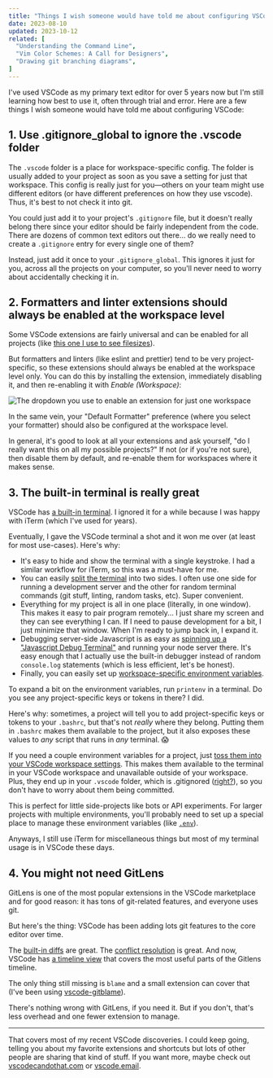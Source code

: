 ```yaml
---
title: "Things I wish someone would have told me about configuring VSCode"
date: 2023-08-10
updated: 2023-10-12
related: [
  "Understanding the Command Line",
  "Vim Color Schemes: A Call for Designers",
  "Drawing git branching diagrams",
]
---
```


I've used VSCode as my primary text editor for over 5 years now but I'm still learning how best to use it, often through trial and error. Here are a few things I wish someone would have told me about configuring VSCode:

## 1. Use .gitignore_global to ignore the .vscode folder

The `.vscode` folder is a place for workspace-specific config. The folder is usually added to your project as soon as you save a setting for just that workspace. This config is really just for you—others on your team might use different editors (or have different preferences on how they use vscode). Thus, it's best to not check it into git.

You could just add it to your project's `.gitignore` file, but it doesn't really belong there since your editor should be fairly independent from the code. There are dozens of common text editors out there... do we really need to create a `.gitignore` entry for every single one of them?

Instead, just add it once to your `.gitignore_global`. This ignores it just for you, across all the projects on your computer, so you'll never need to worry about accidentally checking it in.

## 2. Formatters and linter extensions should always be enabled at the workspace level

Some VSCode extensions are fairly universal and can be enabled for all projects (like [this one I use to see filesizes](https://marketplace.visualstudio.com/items?itemName=mkxml.vscode-filesize)).

But formatters and linters (like eslint and prettier) tend to be very project-specific, so these extensions should always be enabled at the workspace level only. You can do this by installing the extension, immediately disabling it, and then re-enabling it with *Enable (Workspace)*:

<div class="center">
  <img src="{{site.url}}/assets/images/vscode-workspace-extension.png" alt="The dropdown you use to enable an extension for just one workspace" />
</div>


In the same vein, your "Default Formatter" preference (where you select your formatter) should also be configured at the workspace level.

In general, it's good to look at all your extensions and ask yourself, "do I really want this on all my possible projects?" If not (or if you're not sure), then disable them by default, and re-enable them for workspaces where it makes sense.

## 3. The built-in terminal is really great

VSCode has [a built-in terminal](https://code.visualstudio.com/docs/terminal/basics). I ignored it for a while because I was happy with iTerm (which I've used for years).

Eventually, I gave the VSCode terminal a shot and it won me over (at least for most use-cases). Here's why:

* It's easy to hide and show the terminal with a single keystroke. I had a similar workflow for iTerm, so this was a must-have for me.
* You can easily [split the terminal](https://code.visualstudio.com/docs/terminal/basics#_groups-split-panes) into two sides. I often use one side for running a development server and the other for random terminal commands (git stuff, linting, random tasks, etc). Super convenient.
* Everything for my project is all in one place (literally, in one window). This makes it easy to pair program remotely... I just share my screen and they can see everything I can. If I need to pause development for a bit, I just minimize that window. When I'm ready to jump back in, I expand it.
* Debugging server-side Javascript is as easy as [spinning up a "Javascript Debug Terminal"](https://code.visualstudio.com/docs/nodejs/nodejs-debugging#_javascript-debug-terminal) and running your node server there. It's easy enough that I actually use the built-in debugger instead of random `console.log` statements (which is less efficient, let's be honest).
* Finally, you can easily set up [workspace-specific environment variables](https://stackoverflow.com/a/65143540/1154642).

To expand a bit on the environment variables, run `printenv` in a terminal. Do you see any project-specific keys or tokens in there? I did.

Here's why: sometimes, a project will tell you to add project-specific keys or tokens to your `.bashrc`, but that's not *really* where they belong. Putting them in `.bashrc` makes them available to the project, but it also exposes these values to *any* script that runs in *any* terminal. 😱

If you need a couple environment variables for a project, just [toss them into your VSCode workspace settings](https://stackoverflow.com/a/65143540/1154642). This makes them available to the terminal in your VSCode workspace and unavailable outside of your workspace. Plus, they end up in your `.vscode` folder, which is .gitignored ([right?](#1-use-your-gitignore_global-to-ignore-the-vscode-folder)), so you don't have to worry about them being committed.

This is perfect for little side-projects like bots or API experiments. For larger projects with multiple environments, you'll probably need to set up a special place to manage these environment variables (like [`.env`](https://onboardbase.com/blog/env-file-guide/)).

Anyways, I still use iTerm for miscellaneous things but most of my terminal usage is in VSCode these days.

## 4. You might not need GitLens

GitLens is one of the most popular extensions in the VSCode marketplace and for good reason: it has tons of git-related features, and everyone uses git.

But here's the thing: VSCode has been adding lots git features to the core editor over time.

The [built-in diffs](https://code.visualstudio.com/docs/sourcecontrol/overview#_viewing-diffs) are great. The [conflict resolution](https://code.visualstudio.com/docs/sourcecontrol/overview#_merge-conflicts) is great. And now, VSCode has [a timeline view](https://code.visualstudio.com/docs/sourcecontrol/overview#_timeline-view) that covers the most useful parts of the Gitlens timeline.

The only thing still missing is `blame` and a small extension can cover that (I've been using [vscode-gitblame](https://marketplace.visualstudio.com/items?itemName=waderyan.gitblame)).

There's nothing wrong with GitLens, if you need it. But if you don't, that's less overhead and one fewer extension to manage.

<hr class="section-divider">

That covers most of my recent VSCode discoveries. I could keep going, telling you about my favorite extensions and shortcuts but lots of other people are sharing that kind of stuff. If you want more, maybe check out [vscodecandothat.com](https://web.archive.org/web/20230807073335/https://vscodecandothat.com/) or [vscode.email](https://vscode.email).

